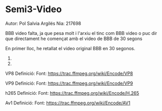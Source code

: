 # Semi3-Video
Autor: Pol Salvia Argilés
Nia: 217698

BBB video falta, ja que pesa molt i l'arxiu el tinc com BBB video 
o puc dir que directament he començat amb el video de BBB de 30 segons


En primer lloc, he retallat el video original BBB en 30 segonos.

1)


2)

VP8 
Definició: 
Font: https://trac.ffmpeg.org/wiki/Encode/VP8


VP9
Definició:
Font: https://trac.ffmpeg.org/wiki/Encode/VP9


h265
Definició:
Font: https://trac.ffmpeg.org/wiki/Encode/H.265


Av1
Definició:
Font: https://trac.ffmpeg.org/wiki/Encode/AV1

